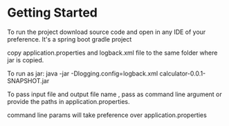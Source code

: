 # Getting Started

To run the project download source code and open in any IDE of your preference.
It's a spring boot gradle project

copy application.properties and logback.xml file to the same folder where jar is copied.

To run as jar:
java -jar -Dlogging.config=logback.xml calculator-0.0.1-SNAPSHOT.jar


To pass input file and output file name , pass as command line argument or provide the paths in application.properties.

command line params will take preference over application.properties
